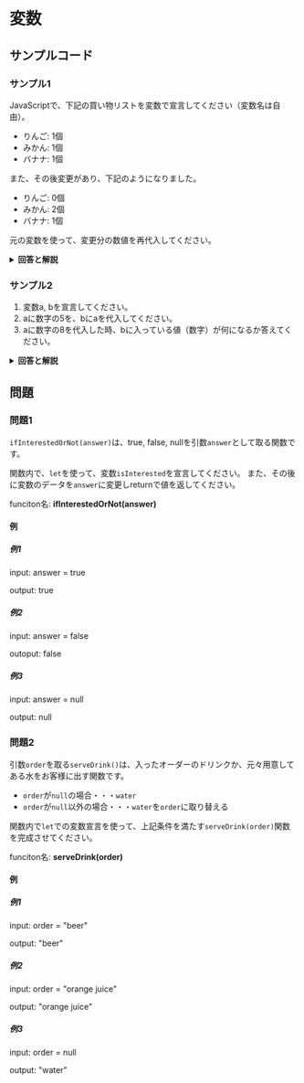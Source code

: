 
# 変数

## サンプルコード

### サンプル1

JavaScriptで、下記の買い物リストを変数で宣言してください（変数名は自由）。

* りんご: 1個
* みかん: 1個
* バナナ: 1個

また、その後変更があり、下記のようになりました。

* りんご: 0個
* みかん: 2個
* バナナ: 1個

元の変数を使って、変更分の数値を再代入してください。

<details><summary><b>回答と解説</b></summary>

#### 回答

```javascript
// 1.変数の宣言
let apple = 1;
let orange = 1;
let banana = 1;

// 2.変数の変更
apple = 0;
orange = 2;
```

#### 解説

JavaScriptで変数を宣言する場合、それを表すためのキーワードが3種類あります。

|種類|例|
|-|-|
|var|変数を宣言し、異なる値として宣言し直すことも可能|
|let|ローカル変数を宣言し、異なる値として宣言し直すことも可能|
|const|読み取り専用の定数を宣言する|

今回は一度宣言した内容を修正、再代入するため、varあるいはletを使い、数値の際代入を行います。

基本的には、「変更をあとから加えたい変数は``let``」で宣言しましょう。

</details>





### サンプル2

1. 変数a, bを宣言してください。
2. aに数字の5を、bにaを代入してください。
3. aに数字の8を代入した時、bに入っている値（数字）が何になるか答えてください。

<details><summary><b>回答と解説</b></summary>

#### 回答

```javascript
// 1.変数の宣言
let a;
let b;

// 2.変数の代入
a = 5
b = a

// 3.変数の再代入
a = 8

console.log(b);  // -> b = 8

```

#### 解説

#### 1.変数の宣言
サンプル2では、「a」「b」という変数を宣言しました。
何もデータを入れていない変数を宣言すると、そのデータ型は「undefined」になります。

#### 2.変数の代入

その後「a」に「5」という数字のデータを再代入しました。
また、「b」には「a」を代入しました。

このとき、「b」に入っているデータは、「a」。つまり「a」の値を参照しています。
「a」は現在「5」なので、「b = 5」になります。

#### 3.変数の再代入

最後に「a」に「8」を再代入しました。
さて、この時「b」の値は何になるでしょうか？
この時点では、「b = a」で、あくまで「b」は「a」の値を参照しています。つまり、aの値が変わった時点で、bも「b = 8」に変わりました。

</details>


## 問題

### 問題1

``ifInterestedOrNot(answer)``は、true, false, nullを引数``answer``として取る関数です。

関数内で、``let``を使って、変数``isInterested``を宣言してください。
また、その後に変数のデータを``answer``に変更しreturnで値を返してください。

funciton名: **ifInterestedOrNot(answer)**

#### 例

##### 例1

input: answer = true

output: true

##### 例2

input: answer = false

outoput: false

##### 例3

input: answer = null

output: null

### 問題2

引数``order``を取る``serveDrink()``は、入ったオーダーのドリンクか、元々用意してある水をお客様に出す関数です。

* ``order``が``null``の場合・・・``water``
* ``order``が``null``以外の場合・・・``water``を``order``に取り替える

関数内で``let``での変数宣言を使って、上記条件を満たす``serveDrink(order)``関数を完成させてください。

funciton名: **serveDrink(order)**

#### 例

##### 例1

input: order = "beer"

output: "beer"

##### 例2

input: order = "orange juice"

output: "orange juice"

##### 例3

input: order = null

output: "water"
